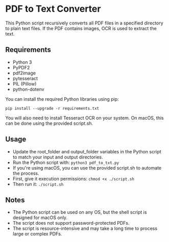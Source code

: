 # PDF to Text Converter

This Python script recursively converts all PDF files in a specified directory to plain text files. If the PDF contains images, OCR is used to extract the text.

## Requirements

- Python 3
- PyPDF2
- pdf2image
- pytesseract
- PIL (Pillow)
- python-dotenv

You can install the required Python libraries using pip:

```pip install --upgrade -r requirements.txt```

You will also need to install Tesseract OCR on your system. On macOS, this can be done using the provided script.sh.

## Usage

- Update the root_folder and output_folder variables in the Python script to match your input and output directories.
- Run the Python script with:
```python3 pdf_to_txt.py```
- If you're using macOS, you can use the provided script.sh to automate the process.
- First, give it execution permissions:
```chmod +x ./script.sh```
- Then run it:
```./script.sh```

## Notes

- The Python script can be used on any OS, but the shell script is designed for macOS only.
- The script does not support password-protected PDFs.
- The script is resource-intensive and may take a long time to process large or complex PDFs.